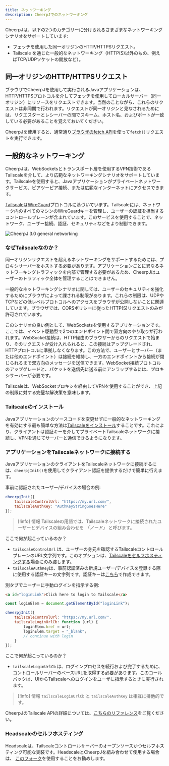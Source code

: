 ```yaml
---
title: ネットワーキング
description: CheerpJでのネットワーキング
---
```


CheerpJは、以下の2つのカテゴリーに分けられるさまざまなネットワーキングシナリオをサポートしています:

- フェッチを使用した同一オリジンのHTTP/HTTPSリクエスト。
- Tailscale を通じた一般的なネットワーキング（HTTP(S)以外のもの、例えばTCP/UDPソケットの開放など）。

## 同一オリジンのHTTP/HTTPSリクエスト

ブラウザでCheerpJを使用して実行されるJavaアプリケーションは、HTTP/HTTPSプロトコルを介してフェッチを使用してローカルサーバー（同一オリジン）にリソースをリクエストできます。当然のことながら、これらのリクエストは非同期で行われます。リクエストが同一オリジンと見なされるためには、リクエスターとレシーバーの間でスキーム、ホスト名、およびポートが一致している必要があることを覚えておいてください。

CheerpJを使用すると、通常通り[ブラウザのfetch API](https://developer.mozilla.org/ja/docs/Web/API/Fetch_API)を使って`fetch()`リクエストを実行できます。

## 一般的なネットワーキング

CheerpJは、WebSocketsとトランスポート層を使用するVPN技術であるTailscaleを介して、より広範なネットワーキングシナリオをサポートしています。Tailscaleを使用すると、Javaアプリケーションがプライベートネットワークサービス、ピアツーピア接続、または広範なインターネットにアクセスできます。

[Tailscale](https://tailscale.com/)は[WireGuard](https://www.wireguard.com/)プロトコルに基づいています。Tailscaleには、ネットワーク内のすべてのマシンのWireGuardキーを管理し、ユーザーの認証を担当するコントロールプレーンが含まれています。このサービスを使用することで、ネットワーク、ユーザー接続、認証、セキュリティなどをより制御できます。

![CheerpJ 3.0 general networking](/docs/cheerpj3/assets/general_networking.png)

### なぜTailscaleなのか？

同一オリジンリクエストを超えるネットワーキングをサポートするためには、プロキシサーバーをホストする必要があります。アプリケーションごとに異なるネットワーキングトラフィックを内部で管理する必要があるため、CheerpJはユーザーのトラフィック全体を管理することはできません。

一般的なネットワーキングシナリオに関しては、ユーザーのセキュリティを強化するためにブラウザによって課される制限があります。これらの制限は、UDPやTCPなどの低レベルプロトコルへのアクセスをブラウザが公開しないことに関連しています。ブラウザでは、CORSポリシーに従ったHTTP(S)リクエストのみが許可されています。

このシナリオの良い例として、WebSocketsを使用するアプリケーションです。ここでは、イベント駆動型で2つのエンドポイント間で双方向のやり取りが行われます。WebSocket接続は、HTTP経由のブラウザーからのリクエストで始まり、そのリクエストが受け入れられると、この接続はアップグレードされ、HTTPプロトコルに準拠しなくなります。この方法で、ユーザーとサーバー（または他のエンドポイント）は接続を維持し、一方のエンドポイントから接続が閉じられるまで双方向のメッセージを送信できます。WebSocket接続プロトコルのアップグレードと、パケットを送信先に送る前にアンラップするには、プロキシサーバーが必要です。

Tailscaleは、WebSocketプロキシを経由してVPNを使用することができ、上記の制限に対する完璧な解決策を意味します。

### Tailscaleのインストール

Javaアプリケーションのソースコードを変更せずに一般的なネットワーキングを有効にする最も簡単な方法は[Tailscaleをインストール](https://tailscale.com/kb/1017/install)することです。これにより、クライアントは認証キーを介してプライベートTailscaleネットワークに接続し、VPNを通じてサーバーと通信できるようになります。

### アプリケーションをTailscaleネットワークに接続する

JavaアプリケーションのクライアントをTailscaleネットワークに接続するには、`cheerpjInit()`を使用してクライアント認証を提供するだけで簡単に行えます。

事前に認証されたユーザー/デバイスの場合の例:

```js
cheerpjInit({
	tailscaleControlUrl: "https://my.url.com/",
	tailscaleAuthKey: "AuthKeyStringGoesHere"
});
```

> [!info] 情報
> Tailscaleの用語では、Tailscaleネットワークに接続されたユーザーとデバイスの組み合わせを _「ノード」_ と呼びます。

ここで何が起こっているのか？

- `tailscaleControlUrl` は、ユーザーの身元を確認するTailscaleコントロールプレーンのURL文字列です。このオプションは、[Tailscaleをセルフホスティングする](/docs/ja/guides/Networking#headscaleのセルフホスティング)場合にのみ渡します。
- `tailscaleAuthKey`は、事前認証済みの新規ユーザー/デバイスを登録する際に使用する認証キーの文字列です。認証キーは[こちら](https://login.tailscale.com/admin/settings/keys)で作成できます。

別タブでユーザーに手動ログインを指示する例:

```html
<a id="loginLink">Click here to login to Tailscale</a>
```

```js
const loginElem = document.getElementById("loginLink");

cheerpjInit({
	tailscaleControlUrl: "https://my.url.com/",
	tailscaleLoginUrlCb: function (url) {
		loginElem.href = url;
		loginElem.target = "_blank";
		// continue with login
	}
});
```

ここで何が起こっているのか？

- `tailscaleLoginUrlCb` は、ログインプロセスを続行および完了するために、コントロールサーバーのベースURLを取得する必要があります。このコールバックは、UIからTailscaleへのログインをユーザに指示するときに実行されます。

> [!info] 情報
> `tailscaleLoginUrlCb` と `tailscaleAuthKey` は相互に排他的です。

CheerpJのTailscale APIの詳細については、[こちらのリファレンス](/docs/ja/reference/cheerpjInit#tailscalecontrolurl)をご覧ください。

### Headscaleのセルフホスティング

Headscaleは、Tailscaleコントロールサーバーのオープンソースかつセルフホスティング可能な実装です。HeadscaleとCheerpJを組み合わせて使用する場合は、 [このフォーク](https://github.com/leaningtech/headscale)を使用することをお勧めします。
